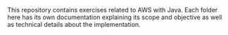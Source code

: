 This repository contains exercises related to AWS with Java. Each folder here has its own documentation explaining its scope and objective as well as technical details about the implementation.

